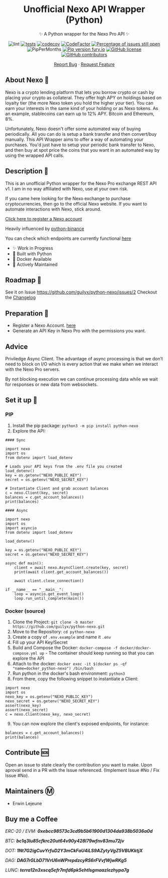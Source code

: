 <div align="center">

# Unofficial Nexo API Wrapper (Python)

✨ A Python wrapper for the Nexo Pro API ✨

</div>

<div align="center">
    
![lint](https://github.com/guilyx/python-nexo/workflows/lint/badge.svg?branch=master)
[![tests](https://github.com/guilyx/python-nexo/actions/workflows/tests.yml/badge.svg)](https://github.com/guilyx/python-nexo/actions/workflows/tests.yml)
[![codecov](https://codecov.io/gh/guilyx/python-nexo/branch/master/graph/badge.svg?token=GXUOT9P1WE)](https://codecov.io/gh/guilyx/python-nexo)
[![CodeFactor](https://www.codefactor.io/repository/github/guilyx/python-nexo/badge)](https://www.codefactor.io/repository/github/guilyx/python-nexo)
[![Percentage of issues still open](http://isitmaintained.com/badge/open/guilyx/python-nexo.svg)](http://isitmaintained.com/project/guilyx/python-nexo "Percentage of issues still open")
![PipPerMonths](https://img.shields.io/pypi/dm/python-nexo.svg)
[![Pip version fury.io](https://badge.fury.io/py/python-nexo.svg)](https://pypi.python.org/pypi/python-nexo/)
[![GitHub license](https://img.shields.io/github/license/guilyx/python-nexo.svg)](https://github.com/guilyx/python-nexo/blob/master/LICENSE)
[![GitHub contributors](https://img.shields.io/github/contributors/guilyx/python-nexo.svg)](https://GitHub.com/guilyx/python-nexo/graphs/contributors/)

</div>

<div align="center">
    
[Report Bug](https://github.com/guilyx/python-nexo/issues) · [Request Feature](https://github.com/guilyx/python-nexo/issues)

</div>

## About Nexo 💸

Nexo is a crypto lending platform that lets you borrow crypto or cash by placing your crypto as collateral. They offer high APY on holdings based on loyalty tier (the more Nexo token you hold the higher your tier). You can earn your interests in the same kind of your holding or as Nexo tokens. As an example, stablecoins can earn up to 12% APY. Bitcoin and Ethereum, 8%. 

Unfortunately, Nexo doesn't offer some automated way of buying periodically. All you can do is setup a bank transfer and then convert/buy manually. This API Wrapper aims to offer a way of automating your purchases. You'd just have to setup your periodic bank transfer to Nexo, and then buy at spot price the coins that you want in an automated way by using the wrapped API calls.

## Description 📰

This is an unofficial Python wrapper for the Nexo Pro exchange REST API v1. I am in no way affiliated with Nexo, use at your own risk.

If you came here looking for the Nexo exchange to purchase cryptocurrencies, then go to the official Nexo website. If you want to automate interactions with Nexo, stick around.

[Click here to register a Nexo account](https://nexo.io/ref/vaqo55u5py?src=web-link)

Heavily influenced by [python-binance](https://github.com/sammchardy/python-binance)

You can check which endpoints are currently functional [here](https://github.com/guilyx/python-nexo/blob/master/docs/endpoints.md)

- ✨ Work in Progress
- 🎌 Built with Python
- 🐋 Docker Available
- 🍻 Actively Maintained

## Roadmap 🌱

See it on Issue https://github.com/guilyx/python-nexo/issues/2
Checkout the [Changelog](https://github.com/guilyx/python-nexo/blob/master/docs/changelog.md)

## Preparation 🔎

- Register a Nexo Account. [here](https://nexo.io/ref/vaqo55u5py?src=web-link)
- Generate an API Key in Nexo Pro with the permissions you want.

## Advice

Priviledge Async Client. The advantage of async processing is that we don’t need to block on I/O which is every action that we make when we interact with the Nexo Pro servers.

By not blocking execution we can continue processing data while we wait for responses or new data from websockets.

## Set it up 💾

### PIP

1. Install the pip package: `python3 -m pip install python-nexo`
2. Explore the API:

```python3
#### Sync

import nexo
import os
from dotenv import load_dotenv

# Loads your API keys from the .env file you created
load_dotenv()
key = os.getenv("NEXO_PUBLIC_KEY")
secret = os.getenv("NEXO_SECRET_KEY")

# Instantiate Client and grab account balances
c = nexo.Client(key, secret)
balances = c.get_account_balances()
print(balances)

#### Async

import nexo
import os
import asyncio
from dotenv import load_dotenv

load_dotenv()

key = os.getenv("NEXO_PUBLIC_KEY")
secret = os.getenv("NEXO_SECRET_KEY")

async def main():
    client = await nexo.AsyncClient.create(key, secret)
    print(await client.get_account_balances())

    await client.close_connection()

if __name__ == "__main__":
    loop = asyncio.get_event_loop()
    loop.run_until_complete(main())
```

### Docker (source)

1. Clone the Project: `git clone -b master https://github.com/guilyx/python-nexo.git`
2. Move to the Repository: `cd python-nexo`
3. Create a copy of `.env.example` and name it `.env`
4. Fill up your API Key/Secret
5. Build and Compose the Docker: `docker-compose -f docker/docker-compose.yml up` - The container should keep running so that you can explore the API
6. Attach to the docker: `docker exec -it $(docker ps -qf "name=docker_python-nexo") /bin/bash`
7. Run python in the docker's bash environment: `python3`
8. From there, copy the following snippet to instantiate a Client:

```python3
import nexo
import os
nexo_key = os.getenv("NEXO_PUBLIC_KEY")
nexo_secret = os.getenv("NEXO_SECRET_KEY")
assert(nexo_key)
assert(nexo_secret)
c = nexo.Client(nexo_key, nexo_secret)
```

9. You can now explore the client's exposed endpoints, for instance:

```python3
balances = c.get_account_balances()
print(balances)
```

## Contribute 🆘

Open an issue to state clearly the contribution you want to make. Upon aproval send in a PR with the Issue referenced. (Implement Issue #No / Fix Issue #No).

## Maintainers Ⓜ️

- Erwin Lejeune

## Buy me a Coffee

*ERC-20 / EVM: **0xebcc98573c3cd9b5b61900d1304da938b5036a0d***

*BTC: **bc1q3lu85cfkrc20ut64v90y428l79wfnv83mu72jv***

*DOT: **1Nt7G2igCuvYrfuD2Y3mCkFaU4iLS9AZytyVgZ5VBUKktjX***

*DAG: **DAG7rGLbD71VrU6nWPrepdzcyRS6rFVvfWjwRKg5***

*LUNC: **terra12n3xscq5efr7mfd6pk5ehtlsgmaazlezhypa7g***
